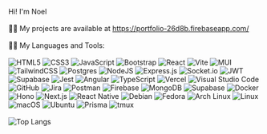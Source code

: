 
 Hi! I'm Noel
<br>
<br>
👨‍💻 My projects are available at https://portfolio-26d8b.firebaseapp.com/
<br>
<br>
👨‍💻 My Languages and Tools:<br>
<br>
![HTML5](https://img.shields.io/badge/html5-%23E34F26.svg?style=for-the-badge&logo=html5&logoColor=white)
![CSS3](https://img.shields.io/badge/css3-%231572B6.svg?style=for-the-badge&logo=css3&logoColor=white)
![JavaScript](https://img.shields.io/badge/javascript-%23323330.svg?style=for-the-badge&logo=javascript&logoColor=%23F7DF1E)
![Bootstrap](https://img.shields.io/badge/bootstrap-%238511FA.svg?style=for-the-badge&logo=bootstrap&logoColor=white)
![React](https://img.shields.io/badge/react-%2320232a.svg?style=for-the-badge&logo=react&logoColor=%2361DAFB)
![Vite](https://img.shields.io/badge/vite-%23646CFF.svg?style=for-the-badge&logo=vite&logoColor=white)
	![MUI](https://img.shields.io/badge/MUI-%230081CB.svg?style=for-the-badge&logo=mui&logoColor=white)
 ![TailwindCSS](https://img.shields.io/badge/tailwindcss-%2338B2AC.svg?style=for-the-badge&logo=tailwind-css&logoColor=white)
 	![Postgres](https://img.shields.io/badge/postgres-%23316192.svg?style=for-the-badge&logo=postgresql&logoColor=white)
  ![NodeJS](https://img.shields.io/badge/node.js-6DA55F?style=for-the-badge&logo=node.js&logoColor=white)
    ![Express.js](https://img.shields.io/badge/express.js-%23404d59.svg?style=for-the-badge&logo=express&logoColor=%2361DAFB)
  ![Socket.io](https://img.shields.io/badge/Socket.io-black?style=for-the-badge&logo=socket.io&badgeColor=010101)
  ![JWT](https://img.shields.io/badge/JWT-black?style=for-the-badge&logo=JSON%20web%20tokens)
  ![Supabase](https://img.shields.io/badge/Supabase-3ECF8E?style=for-the-badge&logo=supabase&logoColor=white)
  ![Jest](https://img.shields.io/badge/-jest-%23C21325?style=for-the-badge&logo=jest&logoColor=white)
  ![Angular](https://img.shields.io/badge/angular-%23DD0031.svg?style=for-the-badge&logo=angular&logoColor=white)
  ![TypeScript](https://img.shields.io/badge/typescript-%23007ACC.svg?style=for-the-badge&logo=typescript&logoColor=white)
  ![Vercel](https://img.shields.io/badge/vercel-%23000000.svg?style=for-the-badge&logo=vercel&logoColor=white)
  ![Visual Studio Code](https://img.shields.io/badge/Visual%20Studio%20Code-0078d7.svg?style=for-the-badge&logo=visual-studio-code&logoColor=white)
  	![GitHub](https://img.shields.io/badge/github-%23121011.svg?style=for-the-badge&logo=github&logoColor=white)
   ![Jira](https://img.shields.io/badge/jira-%230A0FFF.svg?style=for-the-badge&logo=jira&logoColor=white)
   ![Postman](https://img.shields.io/badge/Postman-FF6C37?style=for-the-badge&logo=postman&logoColor=white)
   ![Firebase](https://img.shields.io/badge/Firebase-039BE5?logo=Firebase&logoColor=white)
   ![MongoDB](https://img.shields.io/badge/MongoDB-%234ea94b.svg?logo=mongodb&logoColor=white)
   ![Supabase](https://img.shields.io/badge/Supabase-3FCF8E?logo=supabase&logoColor=fff)
   ![Docker](https://img.shields.io/badge/Docker-2496ED?logo=docker&logoColor=fff)
   ![Hono](https://img.shields.io/badge/Hono-E36002?logo=hono&logoColor=fff)
   ![Next.js](https://img.shields.io/badge/Next.js-black?logo=next.js&logoColor=white)
   ![React Native](https://img.shields.io/badge/React_Native-%2320232a.svg?logo=react&logoColor=%2361DAFB)
   ![Debian](https://img.shields.io/badge/Debian-A81D33?logo=debian&logoColor=fff)
   ![Fedora](https://img.shields.io/badge/Fedora-51A2DA?logo=fedora&logoColor=fff)
   ![Arch Linux](https://img.shields.io/badge/Arch%20Linux-1793D1?logo=arch-linux&logoColor=fff)
   ![Linux](https://img.shields.io/badge/Linux-FCC624?logo=linux&logoColor=black)
   ![macOS](https://img.shields.io/badge/macOS-000000?logo=apple&logoColor=F0F0F0)
   ![Ubuntu](https://img.shields.io/badge/Ubuntu-E95420?logo=ubuntu&logoColor=white)
   ![Prisma](https://img.shields.io/badge/Prisma-2D3748?logo=prisma&logoColor=white)
   ![tmux](https://img.shields.io/badge/tmux-1BB91F?logo=tmux&logoColor=fff)
   <br>
   <br>
![Top Langs](https://github-readme-stats.vercel.app/api/top-langs/?username=420ku&layout=compact)

<!--
**420ku/420ku** is a ✨ _special_ ✨ repository because its `README.md` (this file) appears on your GitHub profile.


Here are some ideas to get you started:

- 🔭 I’m currently working on ...
- 🌱 I’m currently learning ...
- 👯 I’m looking to collaborate on ...
- 🤔 I’m looking for help with ...
- 💬 Ask me about ...
- 📫 How to reach me: ...
- 😄 Pronouns: ...
- ⚡ Fun fact: ...


-->
